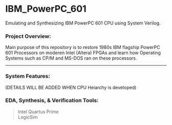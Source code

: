 # IBM_PowerPC_601
Emulating and Synthesizing IBM PowerPC 601 CPU using System Verilog. 

### Project Overview: 
Main purpose of this repository is to restore 1980s IBM flagship PowerPC 601 Processors on moderen Intel (Altera) FPGAs and learn how Operating Systems such as CP/M and MS-DOS ran on these processors. 

___________________________________________________________________________
### System Features:

(DETAILS WILL BE ADDED WHEN CPU Heiarchy is developed)

### EDA, Synthesis, & Verification Tools:
> Intel Quartus Prime \
> LogicSim 
